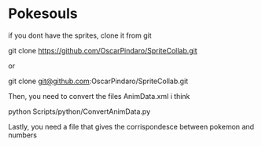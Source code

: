  # Pokesouls

 if you dont have the sprites, clone it from git

 git clone https://github.com/OscarPindaro/SpriteCollab.git

 or

 git clone git@github.com:OscarPindaro/SpriteCollab.git


 Then, you need to convert the files AnimData.xml i think

 python Scripts/python/ConvertAnimData.py

 Lastly, you need a file that gives the corrispondesce between pokemon and numbers
